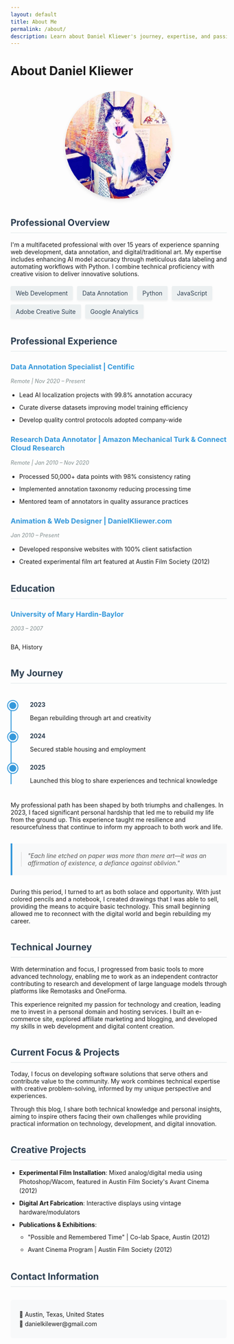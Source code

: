 ```yaml
---
layout: default
title: About Me
permalink: /about/
description: Learn about Daniel Kliewer's journey, expertise, and passion for technology, writing, and helping others through innovative solutions.
---
```


# About Daniel Kliewer

<div class="profile-image">
  <img src="/static/images/captain.jpg" alt="Daniel Kliewer" class="rounded-image">
</div>

## Professional Overview

I'm a multifaceted professional with over 15 years of experience spanning web development, data annotation, and digital/traditional art. My expertise includes enhancing AI model accuracy through meticulous data labeling and automating workflows with Python. I combine technical proficiency with creative vision to deliver innovative solutions.

<div class="skill-container">
  <span class="skill-badge">Web Development</span>
  <span class="skill-badge">Data Annotation</span>
  <span class="skill-badge">Python</span>
  <span class="skill-badge">JavaScript</span>
  <span class="skill-badge">Adobe Creative Suite</span>
  <span class="skill-badge">Google Analytics</span>
</div>

## Professional Experience

### Data Annotation Specialist | Centific
<span class="duration">Remote | Nov 2020 – Present</span>
- Lead AI localization projects with 99.8% annotation accuracy
- Curate diverse datasets improving model training efficiency
- Develop quality control protocols adopted company-wide

### Research Data Annotator | Amazon Mechanical Turk & Connect Cloud Research
<span class="duration">Remote | Jan 2010 – Nov 2020</span>
- Processed 50,000+ data points with 98% consistency rating
- Implemented annotation taxonomy reducing processing time
- Mentored team of annotators in quality assurance practices

### Animation & Web Designer | DanielKliewer.com
<span class="duration">Jan 2010 – Present</span>
- Developed responsive websites with 100% client satisfaction
- Created experimental film art featured at Austin Film Society (2012)

## Education

### University of Mary Hardin-Baylor
<span class="duration">2003 – 2007</span>  
BA, History

## My Journey

<div class="journey-container">
  <div class="timeline">
    <div class="timeline-item">
      <div class="timeline-marker"></div>
      <div class="timeline-content">
        <h4>2023</h4>
        <p>Began rebuilding through art and creativity</p>
      </div>
    </div>
    <div class="timeline-item">
      <div class="timeline-marker"></div>
      <div class="timeline-content">
        <h4>2024</h4>
        <p>Secured stable housing and employment</p>
      </div>
    </div>
    <div class="timeline-item">
      <div class="timeline-marker"></div>
      <div class="timeline-content">
        <h4>2025</h4>
        <p>Launched this blog to share experiences and technical knowledge</p>
      </div>
    </div>
  </div>
</div>

My professional path has been shaped by both triumphs and challenges. In 2023, I faced significant personal hardship that led me to rebuild my life from the ground up. This experience taught me resilience and resourcefulness that continue to inform my approach to both work and life.

<div class="quote-box">
  <blockquote>
    "Each line etched on paper was more than mere art—it was an affirmation of existence, a defiance against oblivion."
  </blockquote>
</div>

During this period, I turned to art as both solace and opportunity. With just colored pencils and a notebook, I created drawings that I was able to sell, providing the means to acquire basic technology. This small beginning allowed me to reconnect with the digital world and begin rebuilding my career.

## Technical Journey

With determination and focus, I progressed from basic tools to more advanced technology, enabling me to work as an independent contractor contributing to research and development of large language models through platforms like Remotasks and OneForma.

This experience reignited my passion for technology and creation, leading me to invest in a personal domain and hosting services. I built an e-commerce site, explored affiliate marketing and blogging, and developed my skills in web development and digital content creation.

## Current Focus & Projects

Today, I focus on developing software solutions that serve others and contribute value to the community. My work combines technical expertise with creative problem-solving, informed by my unique perspective and experiences.

Through this blog, I share both technical knowledge and personal insights, aiming to inspire others facing their own challenges while providing practical information on technology, development, and digital innovation.

## Creative Projects

- **Experimental Film Installation**: Mixed analog/digital media using Photoshop/Wacom, featured in Austin Film Society's Avant Cinema (2012)
- **Digital Art Fabrication**: Interactive displays using vintage hardware/modulators
- **Publications & Exhibitions**:
  - "Possible and Remembered Time" | Co-lab Space, Austin (2012)
  - Avant Cinema Program | Austin Film Society (2012)

## Contact Information

<div class="contact-info">
  <p>📍 Austin, Texas, United States</p>
  <p>📧 danielkilewer@gmail.com</p>
</div>

<style>
/* Profile styling */
.profile-image {
  text-align: center;
  margin: 30px 0;
}

.rounded-image {
  border-radius: 50%;
  max-width: 250px;
  box-shadow: 0 4px 8px rgba(0,0,0,0.1);
}

/* Skills styling */
.skill-container {
  margin: 20px 0;
  display: flex;
  flex-wrap: wrap;
  gap: 10px;
}

.skill-badge {
  background-color: #ecf0f1;
  border-radius: 3px;
  padding: 8px 12px;
  font-size: 14px;
  color: #2c3e50;
  display: inline-block;
  box-shadow: 0 2px 4px rgba(0,0,0,0.05);
}

/* Timeline styling */
.journey-container {
  margin: 40px 0;
}

.timeline {
  position: relative;
  margin: 30px 0;
  padding-left: 30px;
}

.timeline:before {
  content: '';
  position: absolute;
  left: 0;
  top: 0;
  height: 100%;
  width: 2px;
  background: #3498db;
}

.timeline-item {
  position: relative;
  margin-bottom: 25px;
}

.timeline-marker {
  position: absolute;
  left: -36px;
  width: 16px;
  height: 16px;
  border-radius: 50%;
  background: #3498db;
  border: 3px solid #fff;
  box-shadow: 0 0 0 2px #3498db;
}

.timeline-content {
  padding-left: 15px;
}

.timeline-content h4 {
  margin: 0 0 5px 0;
  color: #2c3e50;
}

/* Quote styling */
.quote-box {
  margin: 30px 0;
  padding: 20px;
  background-color: #f8f9fa;
  border-left: 4px solid #3498db;
}

blockquote {
  margin: 0;
  font-style: italic;
  color: #555;
}

/* Experience styling */
.duration {
  color: #7f8c8d;
  font-style: italic;
  font-size: 0.9em;
  display: block;
  margin-bottom: 10px;
}

/* Contact info styling */
.contact-info {
  background-color: #f8f9fa;
  padding: 20px;
  border-radius: 5px;
  margin-top: 30px;
}

.contact-info p {
  margin: 5px 0;
}

/* General styling improvements */
h2 {
  color: #2c3e50;
  border-bottom: 2px solid #ecf0f1;
  padding-bottom: 10px;
  margin-top: 40px;
}

h3 {
  color: #3498db;
  margin-top: 25px;
}

ul {
  padding-left: 20px;
}

li {
  margin: 8px 0;
  line-height: 1.5;
}
</style>
